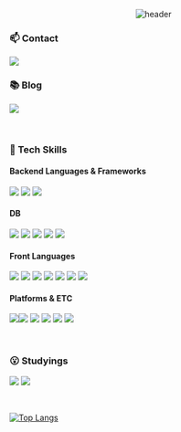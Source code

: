 <div align="center">
 
 
 ![header](https://capsule-render.vercel.app/api?type=transparent&fontColor=703ee5&text=Backend&height=150&fontSize=60&desc=Developer&descAlignY=75&descAlign=60)
 
</div>

<!--
**gryoh/gryoh** is a ✨ _special_ ✨ repository because its `README.md` (this file) appears on your GitHub profile.

Here are some ideas to get you started:

- 🔭 I’m currently working on ...
- 🌱 I’m currently learning ...
- 👯 I’m looking to collaborate on ...
- 🤔 I’m looking for help with ...
- 💬 Ask me about ...
- 📫 How to reach me: ...
- 😄 Pronouns: ...
- ⚡ Fun fact: ...
-->

### 📫 Contact
<img src="https://img.shields.io/badge/hungry6459@gmail.com-EA4335?style=for-the-badge&logo=Gmail&logoColor=white">

<br/>

### 📚 Blog

<a href="https://velog.io/@gryoh" target="_blank"><img src="https://img.shields.io/badge/Velog-20C997?style=for-the-badge&logo=Velog&logoColor=white"></a>

<br/>

### 💪 Tech Skills

#### Backend Languages & Frameworks
<img src="https://img.shields.io/badge/Java-007396?style=for-the-badge&logo=Java&logoColor=white"> <img src="https://img.shields.io/badge/Spring-6DB33F?style=for-the-badge&logo=Spring&logoColor=white">
<img src="https://img.shields.io/badge/Spring_Boot-6DB33F?style=for-the-badge&logo=SpringBoot&logoColor=white">

#### DB
<img src="https://img.shields.io/badge/oracle-F80000?style=for-the-badge&logo=oracle&logoColor=white"> <img src="https://img.shields.io/badge/mysql-4479A1?style=for-the-badge&logo=mysql&logoColor=white">
<img src="https://img.shields.io/badge/mariaDB-003545?style=for-the-badge&logo=mariaDB&logoColor=white">
<img src="https://img.shields.io/badge/amazondynamodb-4053D6?style=for-the-badge&logo=amazondynamodb&logoColor=white">
<img src="https://img.shields.io/badge/Redis-DC382D?style=for-the-badge&logo=Redis&logoColor=white">

#### Front Languages
<img src="https://img.shields.io/badge/javascript-F7DF1E?style=for-the-badge&logo=javascript&logoColor=black"> <img src="https://img.shields.io/badge/jquery-0769AD?style=for-the-badge&logo=jquery&logoColor=white">
<img src="https://img.shields.io/badge/react-61DAFB?style=for-the-badge&logo=react&logoColor=black">
<img src="https://img.shields.io/badge/vue.js-4FC08D?style=for-the-badge&logo=vue.js&logoColor=white">
<img src="https://img.shields.io/badge/html-E34F26?style=for-the-badge&logo=html5&logoColor=white">
<img src="https://img.shields.io/badge/css-1572B6?style=for-the-badge&logo=css3&logoColor=white">
<img src="https://img.shields.io/badge/bootstrap-7952B3?style=for-the-badge&logo=bootstrap&logoColor=white">

#### Platforms & ETC
<img src="https://img.shields.io/badge/github-181717?style=for-the-badge&logo=github&logoColor=white"><img src="https://img.shields.io/badge/amazonaws-232F3E?style=for-the-badge&logo=amazonaws&logoColor=white">
<img src="https://img.shields.io/badge/apache tomcat-F8DC75?style=for-the-badge&logo=apachetomcat&logoColor=white">
<img src="https://img.shields.io/badge/confluence-172B4D?style=for-the-badge&logo=confluence&logoColor=white">
<img src="https://img.shields.io/badge/jirasoftware-0052CC?style=for-the-badge&logo=jirasoftware&logoColor=white">
<img src="https://img.shields.io/badge/jenkins-D24939?style=for-the-badge&logo=jenkins&logoColor=white">

<br/>

### 😮 Studyings
<img src="https://img.shields.io/badge/JPA-007396?style=for-the-badge&logo=JPA&logoColor=white"> <img src="https://img.shields.io/badge/react-61DAFB?style=for-the-badge&logo=react&logoColor=black">


<br/>



<!--
![Gryoh's GitHub stats](https://github-readme-stats.vercel.app/api?username=gryoh&show_icons=true&theme=radical)
-->

[![Top Langs](https://github-readme-stats.vercel.app/api/top-langs/?username=gryoh&layout=compact)](https://github.com/anuraghazra/github-readme-stats)
